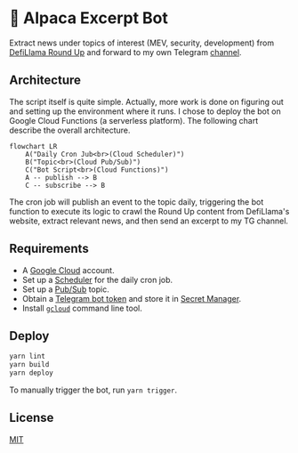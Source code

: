 # 🦙 Alpaca Excerpt Bot

Extract news under topics of interest (MEV, security, development) from [DefiLlama Round Up](https://defillama.com/roundup)
and forward to my own Telegram [channel](https://t.me/iq30_tg).

## Architecture

The script itself is quite simple. Actually, more work is done on figuring out and setting up the
environment where it runs. I chose to deploy the bot on Google Cloud Functions (a serverless
platform). The following chart describe the overall architecture.

```mermaid
flowchart LR
    A("Daily Cron Jub<br>(Cloud Scheduler)")
    B("Topic<br>(Cloud Pub/Sub)")
    C("Bot Script<br>(Cloud Functions)")
    A -- publish --> B
    C -- subscribe --> B
```

The cron job will publish an event to the topic daily, triggering the bot function to execute its
logic to crawl the Round Up content from DefiLlama's website, extract relevant news, and then send
an excerpt to my TG channel.

## Requirements

-   A [Google Cloud](https://cloud.google.com) account.
-   Set up a [Scheduler](https://cloud.google.com/secret-manager/docs/create-secret) for the daily
    cron job.
-   Set up a [Pub/Sub](https://cloud.google.com/pubsub/docs/publish-receive-messages-console) topic.
-   Obtain a [Telegram bot token](https://core.telegram.org/bots) and store it in [Secret Manager](https://cloud.google.com/secret-manager/docs/create-secret).
-   Install [`gcloud`](https://cloud.google.com/sdk/gcloud) command line tool.

## Deploy

```bash
yarn lint
yarn build
yarn deploy
```

To manually trigger the bot, run `yarn trigger`.

## License

[MIT](./LICENSE)
